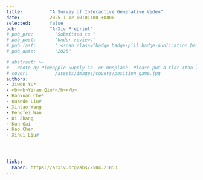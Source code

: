 ```yaml
---
title:          "A Survey of Interactive Generative Video"
date:           2025-1-12 00:01:00 +0800
selected:       false
pub:            "ArXiv Preprint"
# pub_pre:        "Submitted to "
# pub_post:       'Under review.'
# pub_last:       ' <span class="badge badge-pill badge-publication badge-success">Spotlight</span>'
# pub_date:       "2025"

# abstract: >-
#   Photo by Pineapple Supply Co. on Unsplash. Please put a tldr (too-long-didnt-read, 1~2 sentences) of your publication here. It is not recommended to put the actual abstract here because it is usually too long to fit in. $\LaTeX$ is supported. $a=b+c$.
# cover:          /assets/images/covers/position_game.jpg
authors: 
- Jiwen Yu*
- <b><b>Yiran Qin*</b></b>
- Haoxuan Che*
- Quande Liu#
- Xintao Wang
- Pengfei Wan
- Di Zhang
- Kun Gai
- Hao Chen
- Xihui Liu#




links:
  Paper: https://arxiv.org/abs/2504.21853
---
```

